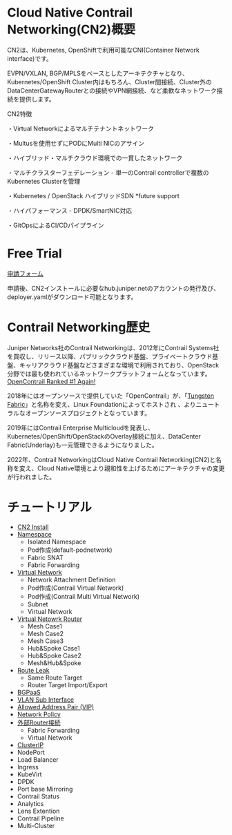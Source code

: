 # Cloud Native Contrail Networking(CN2)概要
CN2は、Kubernetes, OpenShiftで利用可能なCNI(Container Network interface)です。

EVPN/VXLAN, BGP/MPLSをベースとしたアーキテクチャとなり、Kubernetes/OpenShift Cluster内はもちろん、Cluster間接続、Cluster外のDataCenterGatewayRouterとの接続やVPN網接続、など柔軟なネットワーク接続を提供します。

CN2特徴 

・Virtual Networkによるマルチテナントネットワーク

・Multusを使用せずにPODにMulti NICのアサイン

・ハイブリッド・マルチクラウド環境での一貫したネットワーク

・マルチクラスターフェデレーション - 単一のContrail controllerで複数のKubernetes Clusterを管理

・Kubernetes / OpenStack ハイブリッドSDN *future support

・ハイパフォーマンス - DPDK/SmartNIC対応

・GitOpsによるCI/CDパイプライン

# Free Trial
[申請フォーム](https://www.juniper.net/jp/ja/forms/cn2-free-trial.html)

申請後、CN2インストールに必要なhub.juniper.netのアカウントの発行及び、deployer.yamlがダウンロード可能となります。

# Contrail Networking歴史
Juniper Networks社のContrail Networkingは、2012年にContrail Systems社を買収し、リリース以降、パブリッククラウド基盤、プライベートクラウド基盤、キャリアクラウド基盤などさまざまな環境で利用されており、OpenStack分野では最も使われているネットワークプラットフォームとなっています。[OpenContrail Ranked #1 Again!](https://forums.juniper.net/t5/Service-Provider-Transformation/OpenContrail-Ranked-1-Again-Juniper-Brings-Its-A-Game-with-a/ba-p/290851)

2018年にはオープンソースで提供していた「OpenContrail」が、「[Tungsten Fabric](https://tungsten.io/)」と名称を変え、Linux Foundationによってホストされ 、よりニュートラルなオープンソースプロジェクトとなっています。

2019年にはContrail Enterprise Multicloudを発表し、Kubernetes/OpenShift/OpenStackのOverlay接続に加え、DataCenter Fabric(Underlay)も一元管理できるようになりました。

2022年、Contrail NetworkingはCloud Native Contrail Networking(CN2)と名称を変え、Cloud Native環境とより親和性を上げるためにアーキテクチャの変更が行われました。

# チュートリアル
- [CN2 Install](https://github.com/jnpr-jp-crdc/CN2/blob/main/Docs/install.md)
- [Namespace](https://github.com/jnpr-jp-crdc/CN2/blob/main/Docs/Namespace.md)
  - Isolated Namespace
  - Pod作成(default-podnetwork)
  - Fabric SNAT
  - Fabric Forwarding
- [Virtual Network](https://github.com/jnpr-jp-crdc/CN2/blob/main/Docs/VirtualNetwork.md)
  - Network Attachment Definition
  - Pod作成(Contrail Virtual Network)
  - Pod作成(Contrail Multi Virtual Network)
  - Subnet
  - Virtual Network
- [Virtual Netowrk Router](https://github.com/jnpr-jp-crdc/CN2/blob/main/Docs/VirtualNetworkRouter.md)
  - Mesh Case1
  - Mesh Case2
  - Mesh Case3
  - Hub&Spoke Case1
  - Hub&Spoke Case2
  - Mesh&Hub&Spoke
- [Route Leak](https://github.com/jnpr-jp-crdc/CN2/blob/main/Docs/RouteLeak.md)
  - Same Route Target
  - Router Target Import/Export
- [BGPaaS](https://github.com/jnpr-jp-crdc/CN2/blob/main/Docs/BGPaaS.md)
- [VLAN Sub Interface](https://github.com/jnpr-jp-crdc/CN2/blob/main/Docs/VLAN-SubInterface.md)
- [Allowed Address Pair (VIP)](https://github.com/jnpr-jp-crdc/CN2/blob/main/Docs/AllowedAddressPair.md)
- [Network Policy](https://github.com/jnpr-jp-crdc/CN2/blob/main/Docs/NetworkPolicy.md)
- [外部Router接続](https://github.com/jnpr-jp-crdc/CN2/blob/main/Docs/ExternalRouter.md)
  - Fabric Forwarding
  - Virtual Network
- [ClusterIP](https://github.com/jnpr-jp-crdc/CN2/blob/main/Docs/ClusterIP.md)
- NodePort
- Load Balancer
- Ingress
- KubeVirt
- DPDK
- Port base Mirroring
- Contrail Status
- Analytics
- Lens Extention
- Contrail Pipeline
- Multi-Cluster
